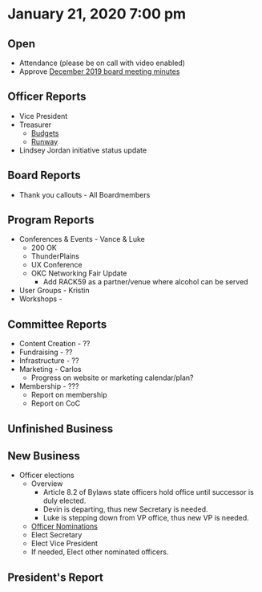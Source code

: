 # January 21, 2020 7:00 pm

## Open
* Attendance (please be on call with video enabled)
* Approve [December 2019 board meeting minutes](https://github.com/techlahoma/board_meetings/blob/master/2019/10_october_minutes.md)

## Officer Reports
* Vice President
* Treasurer
    - [Budgets](https://docs.google.com/spreadsheets/d/1tw-q8jl-9VMMZ2OmxKM6sCq0A82pPU8yLPMsnaI-DGE/edit?usp=sharing)
    - [Runway](https://docs.google.com/spreadsheets/d/1BdSo4lCJLIDFu0a3EfQ3AWu2wgmotYP-qIzIDC4PXsk/edit?usp=sharing)
* Lindsey Jordan initiative status update

## Board Reports
* Thank you callouts - All Boardmembers

## Program Reports
* Conferences & Events - Vance & Luke
  * 200 OK
  * ThunderPlains
  * UX Conference
  * OKC Networking Fair Update
    * Add RACK59 as a partner/venue where alcohol can be served
* User Groups - Kristin
* Workshops - 

## Committee Reports
* Content Creation - ??
* Fundraising - ??
* Infrastructure - ??
* Marketing - Carlos
  * Progress on website or marketing calendar/plan?
* Membership - ???
  * Report on membership
  * Report on CoC

## Unfinished Business

## New Business
* Officer elections
  - Overview
    * Article 8.2 of Bylaws state officers hold office until successor is duly elected. 
    * Devin is departing, thus new Secretary is needed.
    * Luke is stepping down from VP office, thus new VP is needed. 
  - [Officer Nominations](https://docs.google.com/spreadsheets/d/1Fn2-vhg5Vuctgua2RCFtp-WCXbcDrvq2Nq-SlMnudcA/edit?usp=sharing)
  - Elect Secretary
  - Elect Vice President
  - If needed, Elect other nominated officers. 

## President's Report
